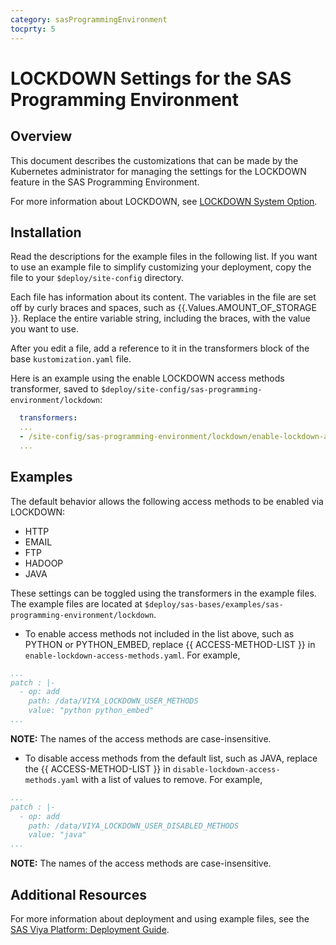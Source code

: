 ```yaml
---
category: sasProgrammingEnvironment
tocprty: 5
---
```


# LOCKDOWN Settings for the SAS Programming Environment

## Overview

This document describes the customizations that can be made by the Kubernetes
administrator for managing the settings for the LOCKDOWN feature in the
SAS Programming Environment.

For more information about LOCKDOWN, see
[LOCKDOWN System Option](https://go.documentation.sas.com/?docsetId=calsrvpgm&docsetTarget=p04d9diqt9cjqnn1auxc3yl1ifef.htm&docsetVersion=v_008&locale=en&showBanner=walkup#p0sshm6ekdjiafn1jm5o0as6dsdr).

## Installation

Read the descriptions for the example files in the following list. If you
want to use an example file to simplify customizing your deployment, copy
the file to your `$deploy/site-config` directory.

Each file has information about its content. The variables in the file are set
off by curly braces and spaces, such as {{.Values.AMOUNT_OF_STORAGE }}. Replace the
entire variable string, including the braces, with the value you want to use.

After you edit a file, add a reference to it in the transformers block of the
base `kustomization.yaml` file.

Here is an example using the enable LOCKDOWN access methods transformer, saved
to `$deploy/site-config/sas-programming-environment/lockdown`:

```yaml
  transformers:
  ...
  - /site-config/sas-programming-environment/lockdown/enable-lockdown-access-methods.yaml
  ...
  ```

## Examples

The default behavior allows the following access methods to be enabled via
LOCKDOWN:

- HTTP
- EMAIL
- FTP
- HADOOP
- JAVA

These settings can be toggled using the transformers in the example files.
The example files are located at
 `$deploy/sas-bases/examples/sas-programming-environment/lockdown`.

- To enable access methods not included in the list above, such as PYTHON or
PYTHON_EMBED, replace {{ ACCESS-METHOD-LIST }}
in `enable-lockdown-access-methods.yaml`. For example,

```yaml
...
patch : |-
  - op: add
    path: /data/VIYA_LOCKDOWN_USER_METHODS
    value: "python python_embed"
...
```

**NOTE:** The names of the access methods are case-insensitive.

- To disable access methods from the default list, such as JAVA, replace
the {{ ACCESS-METHOD-LIST }} in `disable-lockdown-access-methods.yaml` with a list
of values to remove.  For example,

```yaml
...
patch : |-
  - op: add
    path: /data/VIYA_LOCKDOWN_USER_DISABLED_METHODS
    value: "java"
...
```

**NOTE:** The names of the access methods are case-insensitive.

## Additional Resources

For more information about deployment and using example files, see the
[SAS Viya Platform: Deployment Guide](http://documentation.sas.com/?cdcId=itopscdc&cdcVersion=default&docsetId=dplyml0phy0dkr&docsetTarget=titlepage.htm).